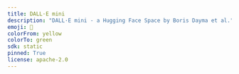 ```yaml
---
title: DALL·E mini
description: "DALL·E mini - a Hugging Face Space by Boris Dayma et al."
emoji: 🥑
colorFrom: yellow
colorTo: green
sdk: static
pinned: True
license: apache-2.0
---
```

